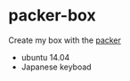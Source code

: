 packer-box
==========

Create my box with the [packer](http://www.packer.io/ "packer")

* ubuntu 14.04
* Japanese keyboad
